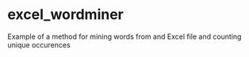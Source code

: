 # excel_wordminer
Example of a method for mining words from and Excel file and counting unique occurences

